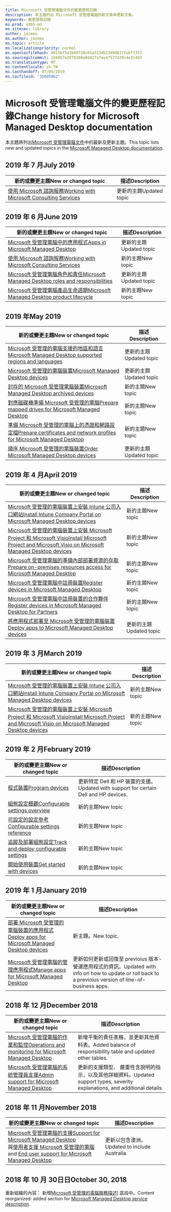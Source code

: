 ```yaml
---
title: Microsoft 受管理電腦文件的變更歷程記錄
description: 本主題列出 Microsoft 受管理電腦的新文章與更新文章。
keywords: 變更歷程記錄
ms.prod: m365-md
ms.sitesec: library
author: jaimeo
ms.author: jaimeo
ms.topic: article
ms.localizationpriority: normal
ms.openlocfilehash: 4915bf5d1b89720c65a5134b23d9d837febff357
ms.sourcegitcommit: 184957e2878388e0d427a7ee47577d29c4e3c483
ms.translationtype: MT
ms.contentlocale: zh-TW
ms.lasthandoff: 07/09/2019
ms.locfileid: "35605962"
---
```

# <a name="change-history-for-microsoft-managed-desktop-documentation"></a><span data-ttu-id="467ec-104">Microsoft 受管理電腦文件的變更歷程記錄</span><span class="sxs-lookup"><span data-stu-id="467ec-104">Change history for Microsoft Managed Desktop documentation</span></span>

<span data-ttu-id="467ec-105">本主題將列出[Microsoft 受管理電腦文件](index.yml)中的最新及更新主題。</span><span class="sxs-lookup"><span data-stu-id="467ec-105">This topic lists new and updated topics in the [Microsoft Managed Desktop documentation](index.yml).</span></span>

## <a name="july-2019"></a><span data-ttu-id="467ec-106">2019 年 7 月</span><span class="sxs-lookup"><span data-stu-id="467ec-106">July 2019</span></span>
<span data-ttu-id="467ec-107">新的或變更主題</span><span class="sxs-lookup"><span data-stu-id="467ec-107">New or changed topic</span></span> | <span data-ttu-id="467ec-108">描述</span><span class="sxs-lookup"><span data-stu-id="467ec-108">Description</span></span>
--- | ---
[<span data-ttu-id="467ec-109">使用 Microsoft 諮詢服務</span><span class="sxs-lookup"><span data-stu-id="467ec-109">Working with Microsoft Consulting Services</span></span>](get-ready/apps-mcs.md) | <span data-ttu-id="467ec-110">更新的主題</span><span class="sxs-lookup"><span data-stu-id="467ec-110">Updated topic</span></span>

## <a name="june-2019"></a><span data-ttu-id="467ec-111">2019 年 6 月</span><span class="sxs-lookup"><span data-stu-id="467ec-111">June 2019</span></span>
<span data-ttu-id="467ec-112">新的或變更主題</span><span class="sxs-lookup"><span data-stu-id="467ec-112">New or changed topic</span></span> | <span data-ttu-id="467ec-113">描述</span><span class="sxs-lookup"><span data-stu-id="467ec-113">Description</span></span>
--- | ---
[<span data-ttu-id="467ec-114">Microsoft 受管理電腦中的應用程式</span><span class="sxs-lookup"><span data-stu-id="467ec-114">Apps in Microsoft Managed Desktop</span></span>](get-ready/apps.md) | <span data-ttu-id="467ec-115">更新的主題</span><span class="sxs-lookup"><span data-stu-id="467ec-115">Updated topic</span></span>
[<span data-ttu-id="467ec-116">使用 Microsoft 諮詢服務</span><span class="sxs-lookup"><span data-stu-id="467ec-116">Working with Microsoft Consulting Services</span></span>](get-ready/apps-mcs.md) | <span data-ttu-id="467ec-117">新的主題</span><span class="sxs-lookup"><span data-stu-id="467ec-117">New topic</span></span>
[<span data-ttu-id="467ec-118">Microsoft 受管理電腦角色和責任</span><span class="sxs-lookup"><span data-stu-id="467ec-118">Microsoft Managed Desktop roles and responsibilities</span></span>](intro/roles-and-responsibilities.md) | <span data-ttu-id="467ec-119">更新的主題</span><span class="sxs-lookup"><span data-stu-id="467ec-119">Updated topic</span></span>
[<span data-ttu-id="467ec-120">Microsoft 受管理電腦產品生命週期</span><span class="sxs-lookup"><span data-stu-id="467ec-120">Microsoft Managed Desktop product lifecycle</span></span>](service-description/device-lifecycle.md) | <span data-ttu-id="467ec-121">新的主題</span><span class="sxs-lookup"><span data-stu-id="467ec-121">New topic</span></span>



## <a name="may-2019"></a><span data-ttu-id="467ec-122">2019 年</span><span class="sxs-lookup"><span data-stu-id="467ec-122">May 2019</span></span>
<span data-ttu-id="467ec-123">新的或變更主題</span><span class="sxs-lookup"><span data-stu-id="467ec-123">New or changed topic</span></span> | <span data-ttu-id="467ec-124">描述</span><span class="sxs-lookup"><span data-stu-id="467ec-124">Description</span></span>
--- | ---
[<span data-ttu-id="467ec-125">Microsoft 受管理的電腦支援的地區和語言</span><span class="sxs-lookup"><span data-stu-id="467ec-125">Microsoft Managed Desktop supported regions and languages</span></span>](service-description/regions-languages.md) | <span data-ttu-id="467ec-126">更新的主題</span><span class="sxs-lookup"><span data-stu-id="467ec-126">Updated topic</span></span>
[<span data-ttu-id="467ec-127">Microsoft 受管理的電腦裝置</span><span class="sxs-lookup"><span data-stu-id="467ec-127">Microsoft Managed Desktop devices</span></span>](service-description/device-list.md) | <span data-ttu-id="467ec-128">更新的主題</span><span class="sxs-lookup"><span data-stu-id="467ec-128">Updated topic</span></span>
[<span data-ttu-id="467ec-129">封存的 Microsoft 受管理電腦裝置</span><span class="sxs-lookup"><span data-stu-id="467ec-129">Microsoft Managed Desktop archived devices</span></span>](service-description/archived-device-list.md) | <span data-ttu-id="467ec-130">新的主題</span><span class="sxs-lookup"><span data-stu-id="467ec-130">New topic</span></span>
[<span data-ttu-id="467ec-131">對應磁碟機準備 Microsoft 受管理的電腦</span><span class="sxs-lookup"><span data-stu-id="467ec-131">Prepare mapped drives for Microsoft Managed Desktop</span></span>](get-ready/mapped-drives.md) | <span data-ttu-id="467ec-132">新的主題</span><span class="sxs-lookup"><span data-stu-id="467ec-132">New topic</span></span>
[<span data-ttu-id="467ec-133">準備 Microsoft 受管理的電腦上的憑證和網路設定檔</span><span class="sxs-lookup"><span data-stu-id="467ec-133">Prepare certificates and network profiles for Microsoft Managed Desktop</span></span>](get-ready/certs-wifi-lan.md) | <span data-ttu-id="467ec-134">新的主題</span><span class="sxs-lookup"><span data-stu-id="467ec-134">New topic</span></span>
[<span data-ttu-id="467ec-135">順序 Microsoft 受管理的電腦裝置</span><span class="sxs-lookup"><span data-stu-id="467ec-135">Order Microsoft Managed Desktop devices</span></span>](get-started/devices.md) | <span data-ttu-id="467ec-136">更新的主題</span><span class="sxs-lookup"><span data-stu-id="467ec-136">Updated topic</span></span>


## <a name="april-2019"></a><span data-ttu-id="467ec-137">2019 年 4 月</span><span class="sxs-lookup"><span data-stu-id="467ec-137">April 2019</span></span>
<span data-ttu-id="467ec-138">新的或變更主題</span><span class="sxs-lookup"><span data-stu-id="467ec-138">New or changed topic</span></span> | <span data-ttu-id="467ec-139">描述</span><span class="sxs-lookup"><span data-stu-id="467ec-139">Description</span></span>
--- | ---
[<span data-ttu-id="467ec-140">Microsoft 受管理的電腦裝置上安裝 Intune 公司入口網站</span><span class="sxs-lookup"><span data-stu-id="467ec-140">Install Intune Company Portal on Microsoft Managed Desktop devices</span></span>](get-started/company-portal.md) | <span data-ttu-id="467ec-141">新的主題</span><span class="sxs-lookup"><span data-stu-id="467ec-141">New topic</span></span>
[<span data-ttu-id="467ec-142">Microsoft 受管理的電腦裝置上安裝 Microsoft Project 和 Microsoft Visio</span><span class="sxs-lookup"><span data-stu-id="467ec-142">Install Microsoft Project and Microsoft Visio on Microsoft Managed Desktop devices</span></span>](get-started/project-visio.md) | <span data-ttu-id="467ec-143">新的主題</span><span class="sxs-lookup"><span data-stu-id="467ec-143">New topic</span></span> 
[<span data-ttu-id="467ec-144">Microsoft 受管理電腦的準備內部部署資源的存取</span><span class="sxs-lookup"><span data-stu-id="467ec-144">Prepare on-premises resources access for Microsoft Managed Desktop</span></span>](get-ready/authentication.md) | <span data-ttu-id="467ec-145">新的主題</span><span class="sxs-lookup"><span data-stu-id="467ec-145">New topic</span></span>
[<span data-ttu-id="467ec-146">Microsoft 受管理電腦中註冊裝置</span><span class="sxs-lookup"><span data-stu-id="467ec-146">Register devices in Microsoft Managed Desktop</span></span>](get-started/register-devices-self.md) | <span data-ttu-id="467ec-147">新的主題</span><span class="sxs-lookup"><span data-stu-id="467ec-147">New topic</span></span>
[<span data-ttu-id="467ec-148">Microsoft 受管理電腦中註冊裝置的合作夥伴</span><span class="sxs-lookup"><span data-stu-id="467ec-148">Register devices in Microsoft Managed Desktop for Partners</span></span>](get-started/register-devices-partner.md) | <span data-ttu-id="467ec-149">新的主題</span><span class="sxs-lookup"><span data-stu-id="467ec-149">New topic</span></span>
[<span data-ttu-id="467ec-150">將應用程式部署至 Microsoft 受管理的電腦裝置</span><span class="sxs-lookup"><span data-stu-id="467ec-150">Deploy apps to Microsoft Managed Desktop devices</span></span>](get-started/deploy-apps.md) | <span data-ttu-id="467ec-151">更新的主題</span><span class="sxs-lookup"><span data-stu-id="467ec-151">Updated topic</span></span>

## <a name="march-2019"></a><span data-ttu-id="467ec-152">2019 年 3 月</span><span class="sxs-lookup"><span data-stu-id="467ec-152">March 2019</span></span>
<span data-ttu-id="467ec-153">新的或變更主題</span><span class="sxs-lookup"><span data-stu-id="467ec-153">New or changed topic</span></span> | <span data-ttu-id="467ec-154">描述</span><span class="sxs-lookup"><span data-stu-id="467ec-154">Description</span></span>
--- | ---
[<span data-ttu-id="467ec-155">Microsoft 受管理的電腦裝置上安裝 Intune 公司入口網站</span><span class="sxs-lookup"><span data-stu-id="467ec-155">Install Intune Company Portal on Microsoft Managed Desktop devices</span></span>](get-started/company-portal.md) | <span data-ttu-id="467ec-156">新的主題</span><span class="sxs-lookup"><span data-stu-id="467ec-156">New topic</span></span>
[<span data-ttu-id="467ec-157">Microsoft 受管理的電腦裝置上安裝 Microsoft Project 和 Microsoft Visio</span><span class="sxs-lookup"><span data-stu-id="467ec-157">Install Microsoft Project and Microsoft Visio on Microsoft Managed Desktop devices</span></span>](get-started/project-visio.md) | <span data-ttu-id="467ec-158">新的主題</span><span class="sxs-lookup"><span data-stu-id="467ec-158">New topic</span></span>

## <a name="february-2019"></a><span data-ttu-id="467ec-159">2019 年 2 月</span><span class="sxs-lookup"><span data-stu-id="467ec-159">February 2019</span></span>
<span data-ttu-id="467ec-160">新的或變更主題</span><span class="sxs-lookup"><span data-stu-id="467ec-160">New or changed topic</span></span> | <span data-ttu-id="467ec-161">描述</span><span class="sxs-lookup"><span data-stu-id="467ec-161">Description</span></span>
--- | ---
[<span data-ttu-id="467ec-162">程式裝置</span><span class="sxs-lookup"><span data-stu-id="467ec-162">Program devices</span></span>](service-description/device-list.md) | <span data-ttu-id="467ec-163">更新特定 Dell 和 HP 裝置的支援。</span><span class="sxs-lookup"><span data-stu-id="467ec-163">Updated with support for certain Dell and HP devices.</span></span>
[<span data-ttu-id="467ec-164">組態設定概觀</span><span class="sxs-lookup"><span data-stu-id="467ec-164">Configurable settings overview</span></span>](working-with-managed-desktop/config-setting-overview.md) | <span data-ttu-id="467ec-165">新的主題</span><span class="sxs-lookup"><span data-stu-id="467ec-165">New topic</span></span>
[<span data-ttu-id="467ec-166">可設定的設定參考</span><span class="sxs-lookup"><span data-stu-id="467ec-166">Configurable settings reference</span></span>](working-with-managed-desktop/config-setting-ref.md) | <span data-ttu-id="467ec-167">新的主題</span><span class="sxs-lookup"><span data-stu-id="467ec-167">New topic</span></span>
[<span data-ttu-id="467ec-168">追蹤及部署組態設定</span><span class="sxs-lookup"><span data-stu-id="467ec-168">Track and deploy configurable settings</span></span>](working-with-managed-desktop/config-setting-deploy.md) | <span data-ttu-id="467ec-169">新的主題</span><span class="sxs-lookup"><span data-stu-id="467ec-169">New topic</span></span>
[<span data-ttu-id="467ec-170">開始使用裝置</span><span class="sxs-lookup"><span data-stu-id="467ec-170">Get started with devices</span></span>](get-started/get-started-devices.md) | <span data-ttu-id="467ec-171">新的主題</span><span class="sxs-lookup"><span data-stu-id="467ec-171">New topic</span></span>

## <a name="january-2019"></a><span data-ttu-id="467ec-172">2019 年 1 月</span><span class="sxs-lookup"><span data-stu-id="467ec-172">January 2019</span></span>
<span data-ttu-id="467ec-173">新的或變更主題</span><span class="sxs-lookup"><span data-stu-id="467ec-173">New or changed topic</span></span> | <span data-ttu-id="467ec-174">描述</span><span class="sxs-lookup"><span data-stu-id="467ec-174">Description</span></span>
--- | ---
[<span data-ttu-id="467ec-175">部署 Microsoft 受管理的電腦裝置的應用程式</span><span class="sxs-lookup"><span data-stu-id="467ec-175">Deploy apps for Microsoft Managed Desktop devices</span></span>](get-started/deploy-apps.md) | <span data-ttu-id="467ec-176">新主題。</span><span class="sxs-lookup"><span data-stu-id="467ec-176">New topic.</span></span>
[<span data-ttu-id="467ec-177">Microsoft 受管理電腦的管理應用程式</span><span class="sxs-lookup"><span data-stu-id="467ec-177">Manage apps for Microsoft Managed Desktop</span></span>](working-with-managed-desktop/manage-apps.md) | <span data-ttu-id="467ec-178">更新如何更新或回復至 previoius 版本-營運應用程式的資訊。</span><span class="sxs-lookup"><span data-stu-id="467ec-178">Updated with info on how to update or roll back to a previoius version of line-of-business apps.</span></span> 

## <a name="december-2018"></a><span data-ttu-id="467ec-179">2018 年 12 月</span><span class="sxs-lookup"><span data-stu-id="467ec-179">December 2018</span></span>
<span data-ttu-id="467ec-180">新的或變更主題</span><span class="sxs-lookup"><span data-stu-id="467ec-180">New or changed topic</span></span> | <span data-ttu-id="467ec-181">描述</span><span class="sxs-lookup"><span data-stu-id="467ec-181">Description</span></span>
--- | ---
[<span data-ttu-id="467ec-182">Microsoft 受管理電腦的作業和監控</span><span class="sxs-lookup"><span data-stu-id="467ec-182">Operations and monitoring for Microsoft Managed Desktop</span></span>](service-description/operations-and-monitoring.md) | <span data-ttu-id="467ec-183">新增平衡的責任表格，並更新其他資料表。</span><span class="sxs-lookup"><span data-stu-id="467ec-183">Added balance of responsibility table and updated other tables.</span></span>
[<span data-ttu-id="467ec-184">Microsoft 受管理電腦的系統管理員支援</span><span class="sxs-lookup"><span data-stu-id="467ec-184">Admin support for Microsoft Managed Desktop</span></span>](working-with-managed-desktop/admin-support.md) | <span data-ttu-id="467ec-185">更新的支援類型、 嚴重性含說明的指示，以及其他詳細資料。</span><span class="sxs-lookup"><span data-stu-id="467ec-185">Updated support types, severity explanations, and additional details.</span></span>

## <a name="november-2018"></a><span data-ttu-id="467ec-186">2018 年 11 月</span><span class="sxs-lookup"><span data-stu-id="467ec-186">November 2018</span></span>

<span data-ttu-id="467ec-187">新的或變更主題</span><span class="sxs-lookup"><span data-stu-id="467ec-187">New or changed topic</span></span> | <span data-ttu-id="467ec-188">描述</span><span class="sxs-lookup"><span data-stu-id="467ec-188">Description</span></span>
--- | ---
[<span data-ttu-id="467ec-189">Microsoft 受管理電腦的支援</span><span class="sxs-lookup"><span data-stu-id="467ec-189">Support for Microsoft Managed Desktop</span></span>](service-description/support.md)<br /><span data-ttu-id="467ec-190">與[使用者支援 Microsoft 受管理的電腦](working-with-managed-desktop/end-user-support.md)</span><span class="sxs-lookup"><span data-stu-id="467ec-190">and [End user support for Microsoft Managed Desktop](working-with-managed-desktop/end-user-support.md)</span></span> | <span data-ttu-id="467ec-191">更新以包含澳洲。</span><span class="sxs-lookup"><span data-stu-id="467ec-191">Updated to include Australia.</span></span>

## <a name="october-30-2018"></a><span data-ttu-id="467ec-192">2018 年 10 月 30日日</span><span class="sxs-lookup"><span data-stu-id="467ec-192">October 30, 2018</span></span>
<span data-ttu-id="467ec-193">重新組織的內容： 新增[Microsoft 受管理的電腦服務描述](service-description/index.md)] 區段中。</span><span class="sxs-lookup"><span data-stu-id="467ec-193">Content reorganized: added section for [Microsoft Managed Desktop service description](service-description/index.md).</span></span> 


